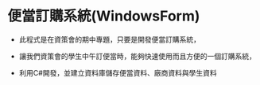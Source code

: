 ﻿
# 便當訂購系統(WindowsForm) 


- 此程式是在資策會的期中專題，只要是開發便當訂購系統，<br>

- 讓我們資策會的學生中午訂便當時，能夠快速使用而且方便的一個訂購系統，<br>

- 利用C#開發，並建立資料庫儲存便當資料、廠商資料與學生資料

<br>
  
